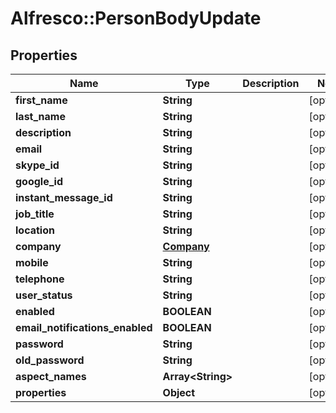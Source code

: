 # Alfresco::PersonBodyUpdate

## Properties
Name | Type | Description | Notes
------------ | ------------- | ------------- | -------------
**first_name** | **String** |  | [optional] 
**last_name** | **String** |  | [optional] 
**description** | **String** |  | [optional] 
**email** | **String** |  | [optional] 
**skype_id** | **String** |  | [optional] 
**google_id** | **String** |  | [optional] 
**instant_message_id** | **String** |  | [optional] 
**job_title** | **String** |  | [optional] 
**location** | **String** |  | [optional] 
**company** | [**Company**](Company.md) |  | [optional] 
**mobile** | **String** |  | [optional] 
**telephone** | **String** |  | [optional] 
**user_status** | **String** |  | [optional] 
**enabled** | **BOOLEAN** |  | [optional] 
**email_notifications_enabled** | **BOOLEAN** |  | [optional] 
**password** | **String** |  | [optional] 
**old_password** | **String** |  | [optional] 
**aspect_names** | **Array&lt;String&gt;** |  | [optional] 
**properties** | **Object** |  | [optional] 


